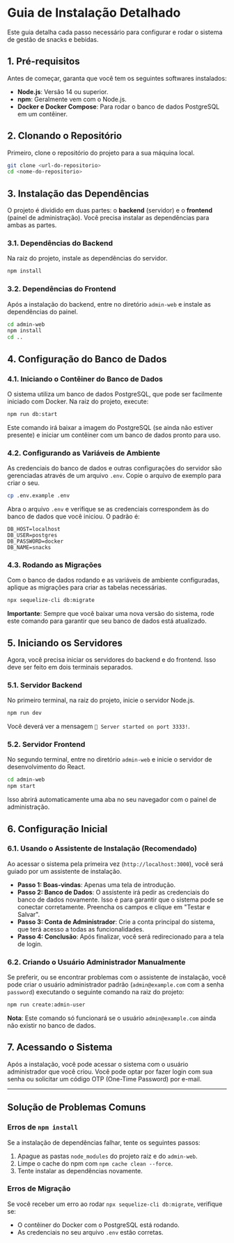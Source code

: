 # Guia de Instalação Detalhado

Este guia detalha cada passo necessário para configurar e rodar o sistema de gestão de snacks e bebidas.

## 1. Pré-requisitos

Antes de começar, garanta que você tem os seguintes softwares instalados:

- **Node.js**: Versão 14 ou superior.
- **npm**: Geralmente vem com o Node.js.
- **Docker e Docker Compose**: Para rodar o banco de dados PostgreSQL em um contêiner.

## 2. Clonando o Repositório

Primeiro, clone o repositório do projeto para a sua máquina local.

```bash
git clone <url-do-repositorio>
cd <nome-do-repositorio>
```

## 3. Instalação das Dependências

O projeto é dividido em duas partes: o **backend** (servidor) e o **frontend** (painel de administração). Você precisa instalar as dependências para ambas as partes.

### 3.1. Dependências do Backend

Na raiz do projeto, instale as dependências do servidor.

```bash
npm install
```

### 3.2. Dependências do Frontend

Após a instalação do backend, entre no diretório `admin-web` e instale as dependências do painel.

```bash
cd admin-web
npm install
cd ..
```

## 4. Configuração do Banco de Dados

### 4.1. Iniciando o Contêiner do Banco de Dados

O sistema utiliza um banco de dados PostgreSQL, que pode ser facilmente iniciado com Docker. Na raiz do projeto, execute:

```bash
npm run db:start
```

Este comando irá baixar a imagem do PostgreSQL (se ainda não estiver presente) e iniciar um contêiner com um banco de dados pronto para uso.

### 4.2. Configurando as Variáveis de Ambiente

As credenciais do banco de dados e outras configurações do servidor são gerenciadas através de um arquivo `.env`. Copie o arquivo de exemplo para criar o seu.

```bash
cp .env.example .env
```

Abra o arquivo `.env` e verifique se as credenciais correspondem às do banco de dados que você iniciou. O padrão é:

```
DB_HOST=localhost
DB_USER=postgres
DB_PASSWORD=docker
DB_NAME=snacks
```

### 4.3. Rodando as Migrações

Com o banco de dados rodando e as variáveis de ambiente configuradas, aplique as migrações para criar as tabelas necessárias.

```bash
npx sequelize-cli db:migrate
```

**Importante**: Sempre que você baixar uma nova versão do sistema, rode este comando para garantir que seu banco de dados está atualizado.

## 5. Iniciando os Servidores

Agora, você precisa iniciar os servidores do backend e do frontend. Isso deve ser feito em dois terminais separados.

### 5.1. Servidor Backend

No primeiro terminal, na raiz do projeto, inicie o servidor Node.js.

```bash
npm run dev
```

Você deverá ver a mensagem `🚀 Server started on port 3333!`.

### 5.2. Servidor Frontend

No segundo terminal, entre no diretório `admin-web` e inicie o servidor de desenvolvimento do React.

```bash
cd admin-web
npm start
```

Isso abrirá automaticamente uma aba no seu navegador com o painel de administração.

## 6. Configuração Inicial

### 6.1. Usando o Assistente de Instalação (Recomendado)

Ao acessar o sistema pela primeira vez (`http://localhost:3000`), você será guiado por um assistente de instalação.

- **Passo 1: Boas-vindas**: Apenas uma tela de introdução.
- **Passo 2: Banco de Dados**: O assistente irá pedir as credenciais do banco de dados novamente. Isso é para garantir que o sistema pode se conectar corretamente. Preencha os campos e clique em "Testar e Salvar".
- **Passo 3: Conta de Administrador**: Crie a conta principal do sistema, que terá acesso a todas as funcionalidades.
- **Passo 4: Conclusão**: Após finalizar, você será redirecionado para a tela de login.

### 6.2. Criando o Usuário Administrador Manualmente

Se preferir, ou se encontrar problemas com o assistente de instalação, você pode criar o usuário administrador padrão (`admin@example.com` com a senha `password`) executando o seguinte comando na raiz do projeto:

```bash
npm run create:admin-user
```

**Nota**: Este comando só funcionará se o usuário `admin@example.com` ainda não existir no banco de dados.

## 7. Acessando o Sistema

Após a instalação, você pode acessar o sistema com o usuário administrador que você criou. Você pode optar por fazer login com sua senha ou solicitar um código OTP (One-Time Password) por e-mail.

---

## Solução de Problemas Comuns

### Erros de `npm install`

Se a instalação de dependências falhar, tente os seguintes passos:

1.  Apague as pastas `node_modules` do projeto raiz e do `admin-web`.
2.  Limpe o cache do npm com `npm cache clean --force`.
3.  Tente instalar as dependências novamente.

### Erros de Migração

Se você receber um erro ao rodar `npx sequelize-cli db:migrate`, verifique se:
- O contêiner do Docker com o PostgreSQL está rodando.
- As credenciais no seu arquivo `.env` estão corretas.
